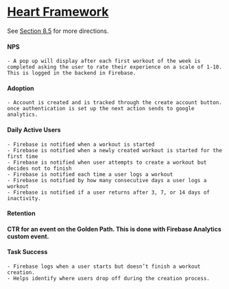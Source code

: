 # [Heart Framework](https://docs.google.com/presentation/d/1sFD5LBsgFg1o2OLPEOdqMxO5248AhKwhmHrn1zC6zEc/edit?usp=sharing)

See [Section 8.5](https://learn.zybooks.com/zybook/URICSC305Spring2025/chapter/8/section/5) for more directions.

#### NPS
    - A pop up will display after each first workout of the week is completed asking the user to rate their experience on a scale of 1-10. This is logged in the backend in Firebase.
#### Adoption
    - Account is created and is tracked through the create account button.  once authentication is set up the next action sends to google analytics.
#### Daily Active Users
    - Firebase is notified when a workout is started 
    - Firebase is notified when a newly created workout is started for the first time
    - Firebase is notified when user attempts to create a workout but decides not to finish
    - Firebase is notified each time a user logs a workout
    - Firebase is notified by how many consecutive days a user logs a workout
    - Firebase is notified if a user returns after 3, 7, or 14 days of inactivity.
#### Retention 
#### CTR for an event on the Golden Path. This is done with Firebase Analytics custom event.

#### Task Success
    - Firebase logs when a user starts but doesn’t finish a workout creation.
    - Helps identify where users drop off during the creation process.
    
<!-- At least one other metric specific to your app. Example : 
    Average number of new ToDo tasks created per active user (those who login) each day reported daily for the past month; 
    this is a way to measure the extent to which users are actually using the app. -->


